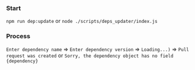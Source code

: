 ### Start
`npm run dep:update` or `node ./scripts/deps_updater/index.js`

### Process
`Enter dependency name` => `Enter dependency version` => `Loading...)` => `Pull request was created` or `Sorry, the dependency object has no field {dependency}`
